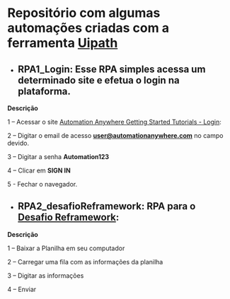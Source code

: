 # Repositório com algumas automações criadas com a ferramenta [Uipath](https://www.uipath.com/)


- ## RPA1_Login: Esse RPA simples acessa um determinado site e efetua o login na plataforma.

**Descrição** 

1 – Acessar o site [Automation Anywhere Getting Started Tutorials - Login](https://s3-us-west-2.amazonaws.com/aai-devportal-media/wp-content/uploads/2021/06/29093713/AutomationAnywhereLabs-Login.html):

2 – Digitar o email de acesso **user@automationanywhere.com** no campo devido.

3 – Digitar a senha **Automation123**

4 – Clicar em **SIGN IN**
  
5 - Fechar o navegador. 

- ## RPA2_desafioReframework: RPA para o [Desafio Reframework](https://mestrerpa.com.br/desafio-reframework/):

**Descrição** 

1 – Baixar a Planilha em seu computador

2 – Carregar uma fila com as informações da planilha

3 – Digitar as informações

4 – Enviar
